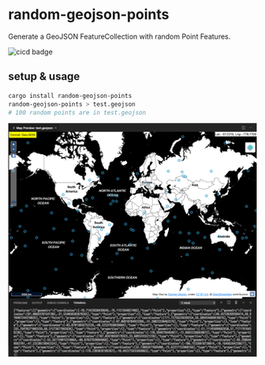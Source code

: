 # random-geojson-points

Generate a GeoJSON FeatureCollection with random Point Features.

![cicd badge](https://github.com/guidorice/random-geojson-points/workflows/Rust/badge.svg "CI/CD: Github Actions")

## setup & usage

```bash
cargo install random-geojson-points
random-geojson-points > test.geojson
# 100 random points are in test.geojson
```

![map preview](https://github.com/guidorice/random-geojson-points/raw/master/screenshot.png "Preview of random points")
